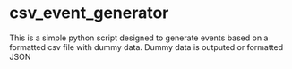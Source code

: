 # csv_event_generator
This is a simple python script designed to generate events based on a formatted csv file with dummy data. Dummy data is outputed or formatted JSON
